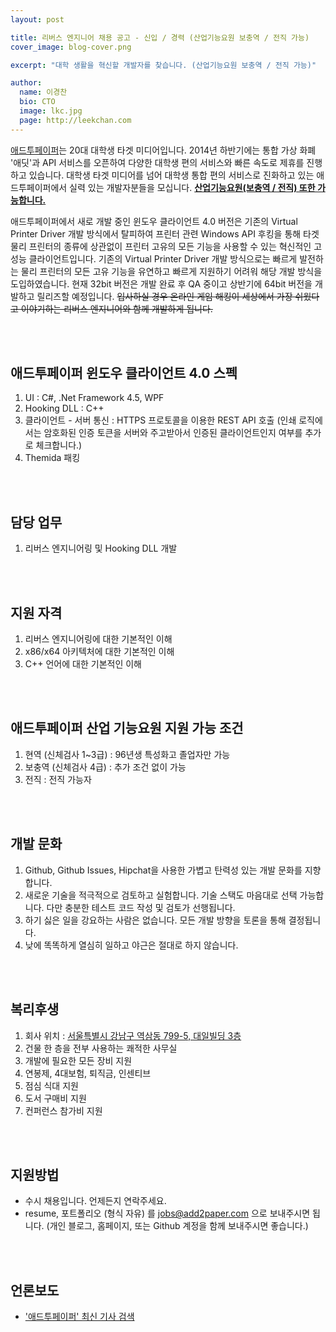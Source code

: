 ```yaml
---
layout: post

title: 리버스 엔지니어 채용 공고 - 신입 / 경력 (산업기능요원 보충역 / 전직 가능)
cover_image: blog-cover.png

excerpt: "대학 생활을 혁신할 개발자를 찾습니다. (산업기능요원 보충역 / 전직 가능)"

author:
  name: 이경찬
  bio: CTO
  image: lkc.jpg
  page: http://leekchan.com
---
```


[애드투페이퍼](http://www.add2paper.com)는 20대 대학생 타겟 미디어입니다. 2014년 하반기에는 통합 가상 화폐 '애딧'과 API 서비스를 오픈하여 다양한 대학생 편의 서비스와 빠른 속도로 제휴를 진행하고 있습니다. 대학생 타겟 미디어를 넘어 대학생 통합 편의 서비스로 진화하고 있는 애드투페이퍼에서 실력 있는 개발자분들을 모십니다. <b><u>산업기능요원(보충역 / 전직) 또한 가능합니다.</u></b>

애드투페이퍼에서 새로 개발 중인 윈도우 클라이언트 4.0 버전은 기존의 Virtual Printer Driver 개발 방식에서 탈피하여 프린터 관련 Windows API 후킹을 통해 타겟 물리 프린터의 종류에 상관없이 프린터 고유의 모든 기능을 사용할 수 있는 혁신적인 고성능 클라이언트입니다. 기존의 Virtual Printer Driver 개발 방식으로는 빠르게 발전하는 물리 프린터의 모든 고유 기능을 유연하고 빠르게 지원하기 어려워 해당 개발 방식을 도입하였습니다. 현재 32bit 버전은 개발 완료 후 QA 중이고 상반기에 64bit 버전을 개발하고 릴리즈할 예정입니다. <del>입사하실 경우 온라인 게임 해킹이 세상에서 가장 쉬웠다고 이야기하는 리버스 엔지니어와 함께 개발하게 됩니다.</del>

<br><br>

## 애드투페이퍼 윈도우 클라이언트 4.0 스펙
1. UI : C#, .Net Framework 4.5, WPF
2. Hooking DLL : C++
3. 클라이언트 - 서버 통신 : HTTPS 프로토콜을 이용한 REST API 호출 (인쇄 로직에서는 암호화된 인증 토큰을 서버와 주고받아서 인증된 클라이언트인지 여부를 추가로 체크합니다.)
4. Themida 패킹

<br><br>

## 담당 업무
1. 리버스 엔지니어링 및 Hooking DLL 개발

<br><br>

## 지원 자격
1. 리버스 엔지니어링에 대한 기본적인 이해
2. x86/x64 아키텍처에 대한 기본적인 이해
3. C++ 언어에 대한 기본적인 이해

<br><br>

## 애드투페이퍼 산업 기능요원 지원 가능 조건
1. 현역 (신체검사 1~3급) : 96년생 특성화고 졸업자만 가능
2. 보충역 (신체검사 4급) : 추가 조건 없이 가능
3. 전직 : 전직 가능자

<br><br>

## 개발 문화
1. Github, Github Issues, Hipchat을 사용한 가볍고 탄력성 있는 개발 문화를 지향합니다. 
2. 새로운 기술을 적극적으로 검토하고 실험합니다. 기술 스택도 마음대로 선택 가능합니다. 다만 충분한 테스트 코드 작성 및 검토가 선행됩니다. 
3. 하기 싫은 일을 강요하는 사람은 없습니다. 모든 개발 방향을 토론을 통해 결정됩니다.
4. 낮에 똑똑하게 열심히 일하고 야근은 절대로 하지 않습니다. 

<br><br>

## 복리후생
1. 회사 위치 : [서울특별시 강남구 역삼동 799-5, 대일빌딩 3층](http://map.naver.com/local/siteview.nhn?code=13468464)
2. 건물 한 층을 전부 사용하는 쾌적한 사무실  
3. 개발에 필요한 모든 장비 지원
4. 연봉제, 4대보험, 퇴직금, 인센티브
5. 점심 식대 지원  
6. 도서 구매비 지원  
7. 컨퍼런스 참가비 지원  

<br><br>

## 지원방법
* 수시 채용입니다. 언제든지 연락주세요.  
* resume, 포트폴리오 (형식 자유) 를 jobs@add2paper.com 으로 보내주시면 됩니다. (개인 블로그, 홈페이지, 또는 Github 계정을 함께 보내주시면 좋습니다.)  

<br><br>

## 언론보도
* ['애드투페이퍼' 최신 기사 검색](http://search.daum.net/search?w=news&cluster=n&q=%EC%95%A0%EB%93%9C%ED%88%AC%ED%8E%98%EC%9D%B4%ED%8D%BC&sort=1)
